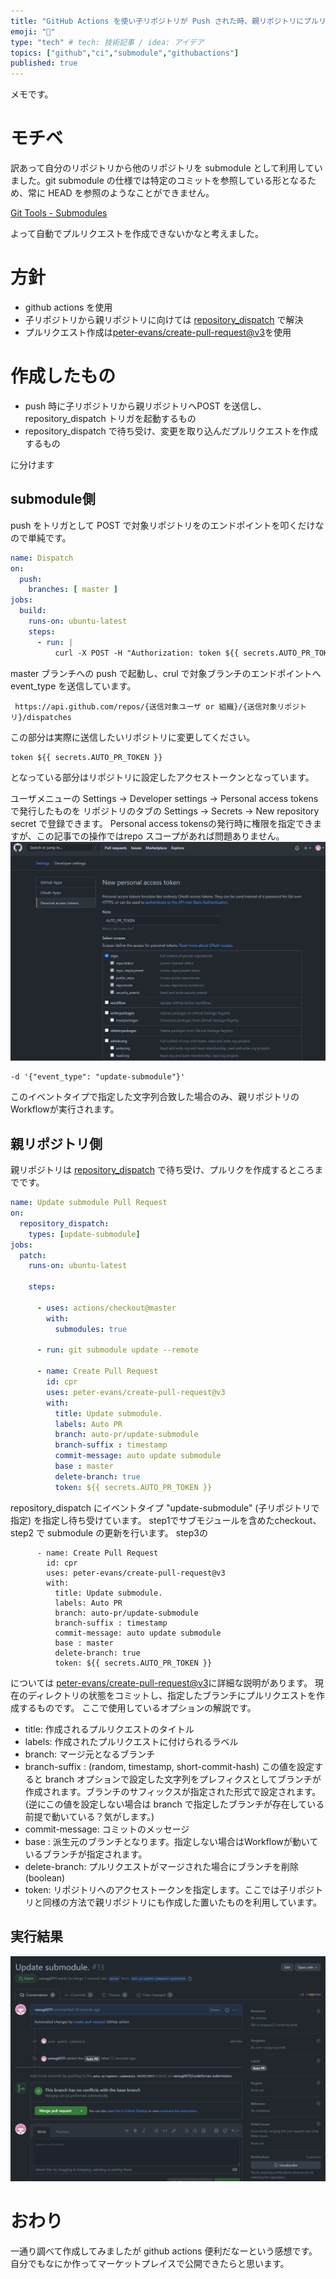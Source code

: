 ```yaml
---
title: "GitHub Actions を使い子リポジトリが Push された時、親リポジトリにプルリクを作成する"
emoji: "🐷"
type: "tech" # tech: 技術記事 / idea: アイデア
topics: ["github","ci","submodule","githubactions"]
published: true
---
```

メモです。
# モチベ
訳あって自分のリポジトリから他のリポジトリを submodule として利用していました。git submodule の仕様では特定のコミットを参照している形となるため、常に HEAD を参照のようなことができません。

[Git Tools - Submodules](https://git-scm.com/book/en/v2/Git-Tools-Submodules)

よって自動でプルリクエストを作成できないかなと考えました。
# 方針
- github actions を使用
- 子リポジトリから親リポジトリに向けては [repository_dispatch](https://docs.github.com/en/actions/reference/events-that-trigger-workflows#repository_dispatch) で解決
- プルリクエスト作成は[peter-evans/create-pull-request@v3](https://github.com/peter-evans/create-pull-request)を使用
# 作成したもの
- push 時に子リポジトリから親リポジトリへPOST を送信し、repository_dispatch トリガを起動するもの
- repository_dispatch で待ち受け、変更を取り込んだプルリクエストを作成するもの

に分けます
## submodule側
push をトリガとして POST で対象リポジトリをのエンドポイントを叩くだけなので単純です。

```yml:update-submodule.yml
name: Dispatch
on:
  push:
    branches: [ master ]
jobs:
  build:
    runs-on: ubuntu-latest
    steps:
      - run: |
          curl -X POST -H "Authorization: token ${{ secrets.AUTO_PR_TOKEN }}" -H "Accept: application/vnd.github.everest-preview+json" -d '{"event_type": "update-submodule"}' -i  https://api.github.com/repos/{送信対象ユーザ or 組織}/{送信対象リポジトリ}/dispatches
```

master ブランチへの push で起動し、crul で対象ブランチのエンドポイントへ event_type を送信しています。

```url
 https://api.github.com/repos/{送信対象ユーザ or 組織}/{送信対象リポジトリ}/dispatches
```

この部分は実際に送信したいリポジトリに変更してください。

```
token ${{ secrets.AUTO_PR_TOKEN }}
```

となっている部分はリポジトリに設定したアクセストークンとなっています。

ユーザメニューの Settings → Developer settings → Personal access tokens で発行したものを
リポジトリのタブの Settings → Secrets → New repository secret で登録できます。
Personal access tokensの発行時に権限を指定できますが、この記事での操作ではrepo スコープがあれば問題ありません。
![トークン](https://raw.githubusercontent.com/uesugi6111/zenn-article/master/img/17a9f1cc47118df0903a/token.png)

```
-d '{"event_type": "update-submodule"}' 
```

このイベントタイプで指定した文字列合致した場合のみ、親リポジトリのWorkflowが実行されます。

## 親リポジトリ側
親リポジトリは [repository_dispatch](https://docs.github.com/en/actions/reference/events-that-trigger-workflows#repository_dispatch) で待ち受け、プルリクを作成するところまでです。

```yml:autoPR.yml
name: Update submodule Pull Request
on:
  repository_dispatch:
    types: [update-submodule]
jobs:
  patch:
    runs-on: ubuntu-latest

    steps:

      - uses: actions/checkout@master 
        with:
          submodules: true

      - run: git submodule update --remote

      - name: Create Pull Request 
        id: cpr
        uses: peter-evans/create-pull-request@v3
        with:
          title: Update submodule.
          labels: Auto PR
          branch: auto-pr/update-submodule 
          branch-suffix : timestamp 
          commit-message: auto update submodule
          base : master
          delete-branch: true
          token: ${{ secrets.AUTO_PR_TOKEN }}
```

repository_dispatch にイベントタイプ "update-submodule" (子リポジトリで指定) を指定し待ち受けています。
step1でサブモジュールを含めたcheckout、step2 で submodule の更新を行います。
step3の

```yml:
      - name: Create Pull Request 
        id: cpr
        uses: peter-evans/create-pull-request@v3
        with:
          title: Update submodule.
          labels: Auto PR
          branch: auto-pr/update-submodule 
          branch-suffix : timestamp 
          commit-message: auto update submodule
          base : master
          delete-branch: true
          token: ${{ secrets.AUTO_PR_TOKEN }}
```

については [peter-evans/create-pull-request@v3](https://github.com/peter-evans/create-pull-request)に詳細な説明があります。
現在のディレクトリの状態をコミットし、指定したブランチにプルリクエストを作成するものです。
ここで使用しているオプションの解説です。

- title: 作成されるプルリクエストのタイトル
- labels: 作成されたプルリクエストに付けられるラベル
- branch: マージ元となるブランチ
- branch-suffix : (random, timestamp, short-commit-hash) この値を設定すると branch オプションで設定した文字列をプレフィクスとしてブランチが作成されます。ブランチのサフィックスが指定された形式で設定されます。(逆にこの値を設定しない場合は branch で指定したブランチが存在している前提で動いている？気がします。)
- commit-message: コミットのメッセージ
- base : 派生元のブランチとなります。指定しない場合はWorkflowが動いているブランチが指定されます。
- delete-branch: プルリクエストがマージされた場合にブランチを削除(boolean)
- token: リポジトリへのアクセストークンを指定します。ここでは子リポジトリと同様の方法で親リポジトリにも作成した置いたものを利用しています。

## 実行結果

![実行結果](https://raw.githubusercontent.com/uesugi6111/zenn-article/master/img/17a9f1cc47118df0903a/pr.png)

# おわり
一通り調べて作成してみましたが github actions 便利だなーという感想です。
自分でもなにか作ってマーケットプレイスで公開できたらと思います。
